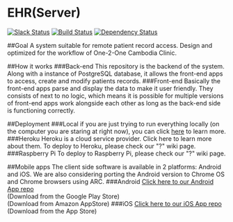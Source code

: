 # EHR(Server)

[![Slack Status](https://join-easymed-slack.herokuapp.com/badge.svg)](https://join-easymed-slack.herokuapp.com)
[![Build Status](https://travis-ci.org/hkust1516csefyp43/ehr-server.svg?branch=master)](https://travis-ci.org/hkust1516csefyp43/ehr-server)
[![Dependency Status](https://david-dm.org/hkust1516csefyp43/ehr-server.svg)](https://david-dm.org/hkust1516csefyp43/ehr-server.svg)

##Goal
A system suitable for remote patient record access. Design and optimized for the workflow of One-2-One Cambodia Clinic.

##How it works
###Back-end
This repository is the backend of the system. Along with a instance of PostgreSQL database, it allows the front-end apps to access, create and modify patients records.
###Front-end
Basically the front-end apps parse and display the data to make it user friendly. They consists of next to no logic, which means it is possible for multiple versions of front-end apps work alongside each other as long as the back-end side is functioning correctly.

##Deployment
###Local
if you are just trying to run everything locally (on the computer you are staring at right now), you can click [here]() to learn more.
###Heroku
Heroku is a cloud service provider. Click here to learn more about them. 
To deploy to Heroku, please check our "?" wiki page.
###Raspberry Pi
To deploy to Raspberry Pi, please check our "?" wiki page. 

##Mobile apps
The client side software is available in 2 platforms: Android and iOS. We are also considering porting the Android version to Chrome OS and Chrome browsers using ARC.
###Android
[Click here to our Android App repo](https://github.com/hkust1516csefyp43/ehr-android)  
(Download from the Google Play Store)  
(Download from Amazon AppStore)
###iOS
[Click here to our iOS App repo](https://github.com/hkust1516csefyp43/ehr-ios)
(Download from the App Store)
